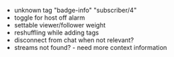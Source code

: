 - unknown tag "badge-info" "subscriber/4"
- toggle for host off alarm
- settable viewer/follower weight
- reshuffling while adding tags
- disconnect from chat when not relevant?
- streams not found? - need more context information
